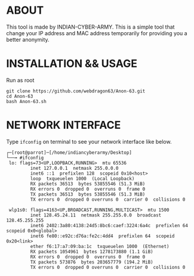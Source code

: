 
# ABOUT
This tool is made by INDIAN-CYBER-ARMY. This is a simple tool that change your IP address and MAC address temporarily for providing you a better anonymity.


# INSTALLATION && USAGE
Run as root
```shell
git clone https://github.com/webdragon63/Anon-63.git
cd Anon-63
bash Anon-63.sh
```

# NETWORK INTERFACE
Type `ifconfig` on terminal to see your network interface like below.

```shell
┌─[root@parrot]─[/home/indiancyberarmy/Desktop]
└──╼ #ifconfig
 lo: flags=73<UP,LOOPBACK,RUNNING>  mtu 65536
         inet 127.0.0.1  netmask 255.0.0.0
         inet6 ::1  prefixlen 128  scopeid 0x10<host>
         loop  txqueuelen 1000  (Local Loopback)
         RX packets 36513  bytes 53855546 (51.3 MiB)
         RX errors 0  dropped 0  overruns 0  frame 0
         TX packets 36513  bytes 53855546 (51.3 MiB)
         TX errors 0  dropped 0 overruns 0  carrier 0  collisions 0

 wlp1s0: flags=4163<UP,BROADCAST,RUNNING,MULTICAST>  mtu 1500
         inet 128.45.24.11  netmask 255.255.0.0  broadcast 128.45.255.255
         inet6 2402:3a80:4138:24d5:8bc6:caef:3224:6a4c  prefixlen 64  scopeid 0x0<global>
         inet6 fe80::e92c:d76a:fe2c:4dd4  prefixlen 64  scopeid 0x20<link>
         ether f6:17:a7:09:ba:1c  txqueuelen 1000  (Ethernet)
         RX packets 1054961  bytes 1278173880 (1.1 GiB)
         RX errors 0  dropped 0  overruns 0  frame 0
         TX packets 573876  bytes 203657779 (194.2 MiB)
         TX errors 0  dropped 0 overruns 0  carrier 0  collisions 0
```